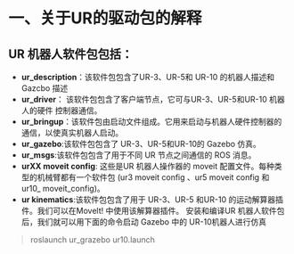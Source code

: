 # 一、关于UR的驱动包的解释
## UR 机器人软件包包括：
 - **ur_description**：该软件包包含了UR-3、UR-5和 UR-10 的机器人描述和 Gazcbo 描述
- **ur_driver**： 该软件包包含了客户端节点，它可与UR-3、UR-5和UR-10 机器人的硬件
控制器通信。
- **ur_bringup**：该软件包由启动文件组成。它用来启动与机器人硬件控制器的通信，以使真实机器人启动。
- **ur_gazebo**:该软件包包含了 UR-3、UR-5和UR-10的 Gazebo 仿真。
- **ur_msgs**:该软件包包含了用于不同 UR 节点之间通信的 ROS 消息。
- **urXX moveit config**: 这些是UR 机器人操作器的 moveit 配置文件。每种类型的机械臂都有一个软件包 (ur3 moveit config 、ur5 moveit config 和 ur10_ moveit_config)。
- **ur kinematics**:该软件包包含了用于 UR-3、UR-5 和UR-10 的运动解算器插件。我们可以在Movelt! 中使用该解算器插件。
安装和编译UR 机器人软件包后，我们就可以用下面的命令启动 Gazebo 中的 UR-10机器人进行仿真
> roslaunch ur_grazebo ur10.launch 
